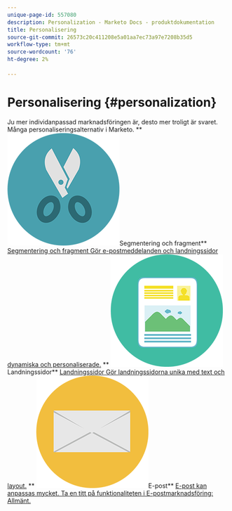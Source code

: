 ```yaml
---
unique-page-id: 557080
description: Personalization - Marketo Docs - produktdokumentation
title: Personalisering
source-git-commit: 26573c20c411208e5a01aa7ec73a97e7208b35d5
workflow-type: tm+mt
source-wordcount: '76'
ht-degree: 2%

---
```



# Personalisering {#personalization}

Ju mer individanpassad marknadsföringen är, desto mer troligt är svaret. Många personaliseringsalternativ i Marketo.
** ![Segmentering och fragment](assets/graphic-design-tools-18.png)Segmentering och fragment** [Segmentering och fragment Gör e-postmeddelanden och landningssidor dynamiska och personaliserade.](https://docs.marketo.com/display/DOCS/Segmentation+and+Snippets)     ** ![Landningssidor](assets/office-artboard-80.png)Landningssidor** [Landningssidor Gör landningssidorna unika med text och layout.](https://docs.marketo.com/display/DOCS/Personalizing+Landing+Pages)     ** ![E-post](assets/office-27-1.png)E-post** [E-post kan anpassas mycket. Ta en titt på funktionaliteten i E-postmarknadsföring: Allmänt.](https://docs.marketo.com/display/DOCS/General)
